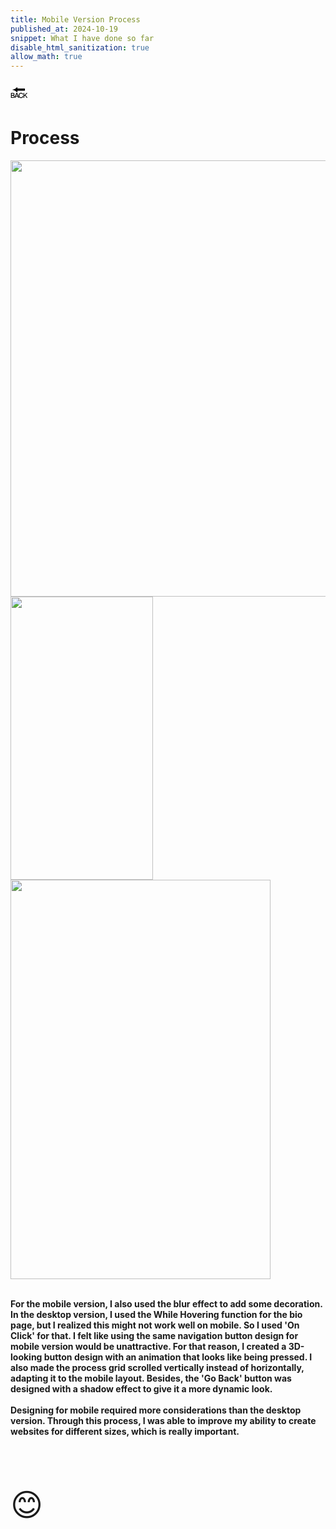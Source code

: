 ```yaml
---
title: Mobile Version Process
published_at: 2024-10-19
snippet: What I have done so far 
disable_html_sanitization: true
allow_math: true
---
```



<a href="https://julienoh000-dms1-blog-83.deno.dev/" style="text-decoration: none; color: black;"><span style="font-size: 30px;">🔙</span></a>


# Process

<img src="phpr1.png" width="854" height="698">
<img src="phpr2.png" width="228" height="453">
<img src="phpr3.png" width="416" height="639">

<br>
<br>

**For the mobile version, I also used the blur effect to add some decoration. In the desktop version, I used the While Hovering function for the bio page, but I realized this might not work well on mobile. So I used 'On Click' for that. I felt like using the same navigation button design for mobile version would be unattractive. For that reason, I created a 3D-looking button design with an animation that looks like being pressed. I also made the process grid scrolled vertically instead of horizontally, adapting it to the mobile layout. Besides, the 'Go Back' button was designed with a shadow effect to give it a more dynamic look. <br><br>Designing for mobile required more considerations than the desktop version. Through this process, I was able to improve my ability to create websites for different sizes, which is really important.**

<br>
<br>
<br>


<span style="font-size: 50px;">😊</span>

